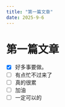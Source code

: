 ```yaml
---
title: "第一篇文章"
date: 2025-9-6
---
```

# 第一篇文章
- [x] 好多事要做。
- [ ] 有点忙不过来了
- [ ] 真的很累
- [ ] 加油
- [ ] 一定可以的
